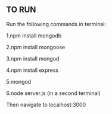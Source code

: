 TO RUN
--------------------

Run the following commands in terminal:


1.npm install mongodb

2.npm install mongoose

3.npm install mongod

4.npm install express

5.mongod

6.node server.js (in a second terminal)

Then navigate to localhost:3000
